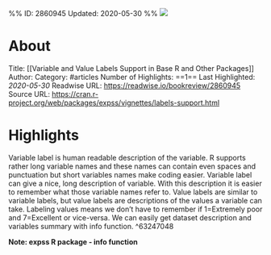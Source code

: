 %%
ID: 2860945
Updated: 2020-05-30
%%
![](https://readwise-assets.s3.amazonaws.com/static/images/article4.6bc1851654a0.png)

# About
Title: [[Variable and Value Labels Support in Base R and Other Packages]]
Author: 
Category: #articles
Number of Highlights: ==1==
Last Highlighted: *2020-05-30*
Readwise URL: https://readwise.io/bookreview/2860945
Source URL: https://cran.r-project.org/web/packages/expss/vignettes/labels-support.html


# Highlights 
Variable label is human readable description of the variable. R supports rather long variable names and these names can contain even spaces and punctuation but short variables names make coding easier. Variable label can give a nice, long description of variable. With this description it is easier to remember what those variable names refer to. Value labels are similar to variable labels, but value labels are descriptions of the values a variable can take. Labeling values means we don’t have to remember if 1=Extremely poor and 7=Excellent or vice-versa. We can easily get dataset description and variables summary with info function.  ^63247048

**Note: expss R package - info function**

